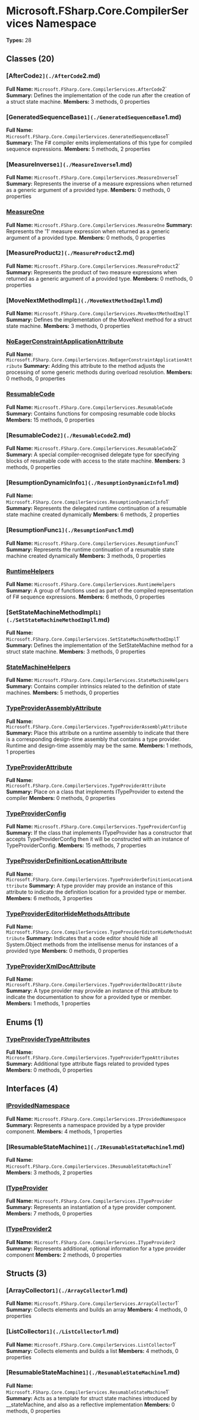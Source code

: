 # Microsoft.FSharp.Core.CompilerServices Namespace

**Types:** 28

## Classes (20)

### [AfterCode`2](./AfterCode`2.md)
**Full Name:** `Microsoft.FSharp.Core.CompilerServices.AfterCode`2`
**Summary:** Defines the implementation of the code run after the creation of a struct state machine.
**Members:** 3 methods, 0 properties

### [GeneratedSequenceBase`1](./GeneratedSequenceBase`1.md)
**Full Name:** `Microsoft.FSharp.Core.CompilerServices.GeneratedSequenceBase`1`
**Summary:** The F# compiler emits implementations of this type for compiled sequence expressions.
**Members:** 5 methods, 2 properties

### [MeasureInverse`1](./MeasureInverse`1.md)
**Full Name:** `Microsoft.FSharp.Core.CompilerServices.MeasureInverse`1`
**Summary:** Represents the inverse of a measure expressions when returned as a generic argument of a provided type.
**Members:** 0 methods, 0 properties

### [MeasureOne](./MeasureOne.md)
**Full Name:** `Microsoft.FSharp.Core.CompilerServices.MeasureOne`
**Summary:** Represents the '1' measure expression when returned as a generic argument of a provided type.
**Members:** 0 methods, 0 properties

### [MeasureProduct`2](./MeasureProduct`2.md)
**Full Name:** `Microsoft.FSharp.Core.CompilerServices.MeasureProduct`2`
**Summary:** Represents the product of two measure expressions when returned as a generic argument of a provided type.
**Members:** 0 methods, 0 properties

### [MoveNextMethodImpl`1](./MoveNextMethodImpl`1.md)
**Full Name:** `Microsoft.FSharp.Core.CompilerServices.MoveNextMethodImpl`1`
**Summary:** Defines the implementation of the MoveNext method for a struct state machine.
**Members:** 3 methods, 0 properties

### [NoEagerConstraintApplicationAttribute](./NoEagerConstraintApplicationAttribute.md)
**Full Name:** `Microsoft.FSharp.Core.CompilerServices.NoEagerConstraintApplicationAttribute`
**Summary:** Adding this attribute to the method adjusts the processing of some generic methods
 during overload resolution.
**Members:** 0 methods, 0 properties

### [ResumableCode](./ResumableCode.md)
**Full Name:** `Microsoft.FSharp.Core.CompilerServices.ResumableCode`
**Summary:** Contains functions for composing resumable code blocks
**Members:** 15 methods, 0 properties

### [ResumableCode`2](./ResumableCode`2.md)
**Full Name:** `Microsoft.FSharp.Core.CompilerServices.ResumableCode`2`
**Summary:** A special compiler-recognised delegate type for specifying blocks of resumable code
 with access to the state machine.
**Members:** 3 methods, 0 properties

### [ResumptionDynamicInfo`1](./ResumptionDynamicInfo`1.md)
**Full Name:** `Microsoft.FSharp.Core.CompilerServices.ResumptionDynamicInfo`1`
**Summary:** Represents the delegated runtime continuation of a resumable state machine created dynamically
**Members:** 6 methods, 2 properties

### [ResumptionFunc`1](./ResumptionFunc`1.md)
**Full Name:** `Microsoft.FSharp.Core.CompilerServices.ResumptionFunc`1`
**Summary:** Represents the runtime continuation of a resumable state machine created dynamically
**Members:** 3 methods, 0 properties

### [RuntimeHelpers](./RuntimeHelpers.md)
**Full Name:** `Microsoft.FSharp.Core.CompilerServices.RuntimeHelpers`
**Summary:** A group of functions used as part of the compiled representation of F# sequence expressions.
**Members:** 6 methods, 0 properties

### [SetStateMachineMethodImpl`1](./SetStateMachineMethodImpl`1.md)
**Full Name:** `Microsoft.FSharp.Core.CompilerServices.SetStateMachineMethodImpl`1`
**Summary:** Defines the implementation of the SetStateMachine method for a struct state machine.
**Members:** 3 methods, 0 properties

### [StateMachineHelpers](./StateMachineHelpers.md)
**Full Name:** `Microsoft.FSharp.Core.CompilerServices.StateMachineHelpers`
**Summary:** Contains compiler intrinsics related to the definition of state machines.
**Members:** 5 methods, 0 properties

### [TypeProviderAssemblyAttribute](./TypeProviderAssemblyAttribute.md)
**Full Name:** `Microsoft.FSharp.Core.CompilerServices.TypeProviderAssemblyAttribute`
**Summary:** Place this attribute on a runtime assembly to indicate that there is a corresponding design-time 
 assembly that contains a type provider. Runtime and design-time assembly may be the same.
**Members:** 1 methods, 1 properties

### [TypeProviderAttribute](./TypeProviderAttribute.md)
**Full Name:** `Microsoft.FSharp.Core.CompilerServices.TypeProviderAttribute`
**Summary:** Place on a class that implements ITypeProvider to extend the compiler
**Members:** 0 methods, 0 properties

### [TypeProviderConfig](./TypeProviderConfig.md)
**Full Name:** `Microsoft.FSharp.Core.CompilerServices.TypeProviderConfig`
**Summary:** If the class that implements ITypeProvider has a constructor that accepts TypeProviderConfig
 then it will be constructed with an instance of TypeProviderConfig.
**Members:** 15 methods, 7 properties

### [TypeProviderDefinitionLocationAttribute](./TypeProviderDefinitionLocationAttribute.md)
**Full Name:** `Microsoft.FSharp.Core.CompilerServices.TypeProviderDefinitionLocationAttribute`
**Summary:** A type provider may provide an instance of this attribute to indicate the definition location for a provided type or member.
**Members:** 6 methods, 3 properties

### [TypeProviderEditorHideMethodsAttribute](./TypeProviderEditorHideMethodsAttribute.md)
**Full Name:** `Microsoft.FSharp.Core.CompilerServices.TypeProviderEditorHideMethodsAttribute`
**Summary:** Indicates that a code editor should hide all System.Object methods from the intellisense menus for instances of a provided type
**Members:** 0 methods, 0 properties

### [TypeProviderXmlDocAttribute](./TypeProviderXmlDocAttribute.md)
**Full Name:** `Microsoft.FSharp.Core.CompilerServices.TypeProviderXmlDocAttribute`
**Summary:** A type provider may provide an instance of this attribute to indicate the documentation to show for 
 a provided type or member.
**Members:** 1 methods, 1 properties

## Enums (1)

### [TypeProviderTypeAttributes](./TypeProviderTypeAttributes.md)
**Full Name:** `Microsoft.FSharp.Core.CompilerServices.TypeProviderTypeAttributes`
**Summary:** Additional type attribute flags related to provided types
**Members:** 0 methods, 0 properties

## Interfaces (4)

### [IProvidedNamespace](./IProvidedNamespace.md)
**Full Name:** `Microsoft.FSharp.Core.CompilerServices.IProvidedNamespace`
**Summary:** Represents a namespace provided by a type provider component.
**Members:** 4 methods, 1 properties

### [IResumableStateMachine`1](./IResumableStateMachine`1.md)
**Full Name:** `Microsoft.FSharp.Core.CompilerServices.IResumableStateMachine`1`
**Members:** 3 methods, 2 properties

### [ITypeProvider](./ITypeProvider.md)
**Full Name:** `Microsoft.FSharp.Core.CompilerServices.ITypeProvider`
**Summary:** Represents an instantiation of a type provider component.
**Members:** 7 methods, 0 properties

### [ITypeProvider2](./ITypeProvider2.md)
**Full Name:** `Microsoft.FSharp.Core.CompilerServices.ITypeProvider2`
**Summary:** Represents additional, optional information for a type provider component
**Members:** 2 methods, 0 properties

## Structs (3)

### [ArrayCollector`1](./ArrayCollector`1.md)
**Full Name:** `Microsoft.FSharp.Core.CompilerServices.ArrayCollector`1`
**Summary:** Collects elements and builds an array
**Members:** 4 methods, 0 properties

### [ListCollector`1](./ListCollector`1.md)
**Full Name:** `Microsoft.FSharp.Core.CompilerServices.ListCollector`1`
**Summary:** Collects elements and builds a list
**Members:** 4 methods, 0 properties

### [ResumableStateMachine`1](./ResumableStateMachine`1.md)
**Full Name:** `Microsoft.FSharp.Core.CompilerServices.ResumableStateMachine`1`
**Summary:** Acts as a template for struct state machines introduced by __stateMachine, and also as a reflective implementation
**Members:** 0 methods, 0 properties

